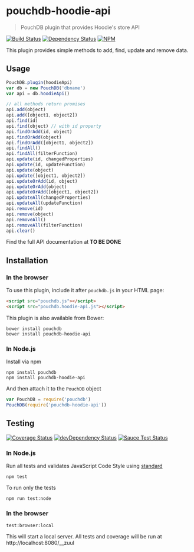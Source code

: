 # pouchdb-hoodie-api

> PouchDB plugin that provides Hoodie's store API

[![Build Status](https://travis-ci.org/hoodiehq/pouchdb-hoodie-api.svg?branch=master)](https://travis-ci.org/hoodiehq/pouchdb-hoodie-api)
[![Dependency Status](https://david-dm.org/hoodiehq/pouchdb-hoodie-api.svg)](https://david-dm.org/hoodiehq/pouchdb-hoodie-api)
[![NPM](https://nodei.co/npm/pouchdb-hoodie-api.png?downloads=true&downloadRank=true&stars=true)](https://nodei.co/npm/pouchdb-hoodie-api/)

This plugin provides simple methods to add, find, update and remove data.

## Usage

```js
PouchDB.plugin(hoodieApi)
var db = new PouchDB('dbname')
var api = db.hoodieApi()

// all methods return promises
api.add(object)
api.add([object1, object2])
api.find(id)
api.find(object) // with id property
api.findOrAdd(id, object)
api.findOrAdd(object)
api.findOrAdd([object1, object2])
api.findAll()
api.findAll(filterFunction)
api.update(id, changedProperties)
api.update(id, updateFunction)
api.update(object)
api.update([object1, object2])
api.updateOrAdd(id, object)
api.updateOrAdd(object)
api.updateOrAdd([object1, object2])
api.updateAll(changedProperties)
api.updateAll(updateFunction)
api.remove(id)
api.remove(object)
api.removeAll()
api.removeAll(filterFunction)
api.clear()
```

Find the full API documentation at **TO BE DONE**


## Installation

### In the browser

To use this plugin, include it after `pouchdb.js` in your HTML page:

```html
<script src="pouchdb.js"></script>
<script src="pouchdb.hoodie-api.js"></script>
```

This plugin is also available from Bower:

```
bower install pouchdb
bower install pouchdb-hoodie-api
```

### In Node.js

Install via npm

```
npm install pouchdb
npm install pouchdb-hoodie-api
```

And then attach it to the `PouchDB` object

```js
var PouchDB = require('pouchdb')
PouchDB(require('pouchdb-hoodie-api'))
```


## Testing

[![Coverage Status](https://coveralls.io/repos/hoodiehq/pouchdb-hoodie-api/badge.svg)](https://coveralls.io/r/hoodiehq/pouchdb-hoodie-api)
[![devDependency Status](https://david-dm.org/hoodiehq/pouchdb-hoodie-api/dev-status.svg)](https://david-dm.org/hoodiehq/pouchdb-hoodie-api#info=devDependencies)
[![Sauce Test Status](https://saucelabs.com/browser-matrix/db-pouch.svg)](https://saucelabs.com/u/db-pouch)

### In Node.js

Run all tests and validates JavaScript Code Style using [standard](https://www.npmjs.com/package/standard)

```
npm test
```

To run only the tests

```
npm run test:node
```

### In the browser

```
test:browser:local
```

This will start a local server. All tests and coverage will be run at http://localhost:8080/__zuul
